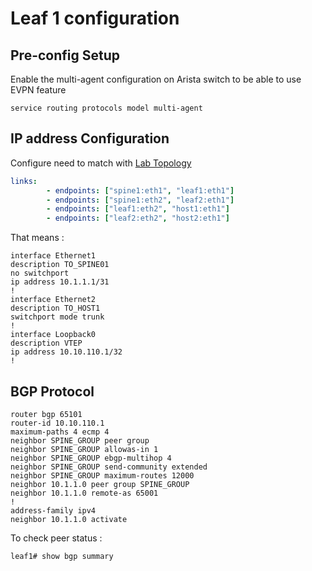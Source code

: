 # Leaf 1 configuration

## Pre-config Setup

Enable the multi-agent configuration on Arista switch to be able to use EVPN feature

```config
service routing protocols model multi-agent
```

## IP address Configuration

Configure need to match with [Lab Topology](../../lab_vxlan.yml)

```yml
links:
        - endpoints: ["spine1:eth1", "leaf1:eth1"]
        - endpoints: ["spine1:eth2", "leaf2:eth1"]
        - endpoints: ["leaf1:eth2", "host1:eth1"]
        - endpoints: ["leaf2:eth2", "host2:eth1"]
```

That means :

```config
interface Ethernet1
description TO_SPINE01
no switchport
ip address 10.1.1.1/31
!
interface Ethernet2
description TO_HOST1
switchport mode trunk
!
interface Loopback0
description VTEP
ip address 10.10.110.1/32
!
```

## BGP Protocol

```config
router bgp 65101
router-id 10.10.110.1
maximum-paths 4 ecmp 4
neighbor SPINE_GROUP peer group
neighbor SPINE_GROUP allowas-in 1
neighbor SPINE_GROUP ebgp-multihop 4
neighbor SPINE_GROUP send-community extended
neighbor SPINE_GROUP maximum-routes 12000
neighbor 10.1.1.0 peer group SPINE_GROUP
neighbor 10.1.1.0 remote-as 65001
!
address-family ipv4
neighbor 10.1.1.0 activate
```

To check peer status :

```cli
leaf1# show bgp summary
```
